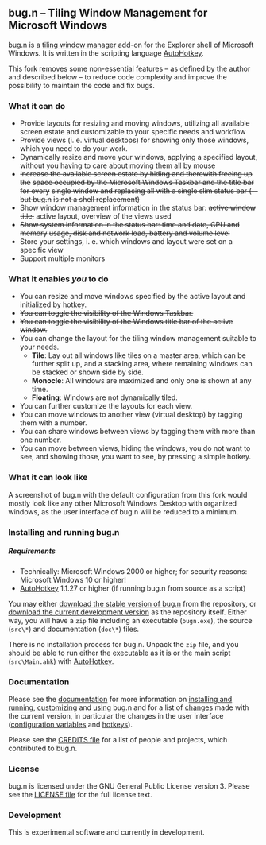 ## bug.n &ndash; Tiling Window Management for Microsoft Windows

bug.n is a
[tiling window manager](https://en.wikipedia.org/wiki/Tiling_window_manager)
add-on for the Explorer shell of Microsoft Windows. It is written in the 
scripting language [AutoHotkey](https://www.autohotkey.com/download/).

This fork removes some non-essential features &ndash; as defined by the author 
and described below &ndash; to reduce code complexity and improve the 
possibility to maintain the code and fix bugs.

### What it can do

* Provide layouts for resizing and moving windows, utilizing all available
  screen estate and customizable to your specific needs and workflow
* Provide views (i. e. virtual desktops) for showing only those windows, which
  you need to do your work.
* Dynamically resize and move your windows, applying a specified layout,
  without you having to care about moving them all by mouse
* ~~Increase the available screen estate by hiding and therewith freeing up the~~
  ~~space occupied by the Microsoft Windows Taskbar and the title bar for every~~
  ~~single window and replacing all with a single slim status bar (-- but bug.n~~
  ~~is not a shell replacement)~~
* Show window management information in the status bar: ~~active window title,~~
  active layout, overview of the views used
* ~~Show system information in the status bar: time and date, CPU and memory~~
  ~~usage, disk and network load, battery and volume level~~
* Store your settings, i. e. which windows and layout were set on a specific
  view
* Support multiple monitors

### What it enables _you_ to do

* You can resize and move windows specified by the active layout and
  initialized by hotkey.
* ~~You can toggle the visibility of the Windows Taskbar.~~
* ~~You can toggle the visibility of the Windows title bar of the active window.~~
* You can change the layout for the tiling window management suitable to your
  needs.
  + **Tile**: Lay out all windows like tiles on a master area, which can be
   further split up, and a stacking area, where remaining windows can be stacked
   or shown side by side.
  + **Monocle**: All windows are maximized and only one is shown at any time.
  + **Floating**: Windows are not dynamically tiled.
* You can further customize the layouts for each view.
* You can move windows to another view (virtual desktop) by tagging them with a
  number.
* You can share windows between views by tagging them with more than one
  number.
* You can move between views, hiding the windows, you do not want to see, and
  showing those, you want to see, by pressing a simple hotkey.

### What it can look like

A screenshot of bug.n with the default configuration from this fork would mostly
look like any other Microsoft Windows Desktop with organized windows, as the 
user interface of bug.n will be reduced to a minimum.

### Installing and running bug.n

##### Requirements

* Technically: Microsoft Windows 2000 or higher; 
  for security reasons: Microsoft Windows 10 or higher!
* [AutoHotkey](https://www.autohotkey.com/download/) 1.1.27 or higher 
  (if running bug.n from source as a script)

You may either
[download the stable version of bug.n](https://github.com/joten/bug.n/releases/latest)
from the repository, or
[download the current development version](https://github.com/joten/bug.n/archive/refs/heads/master.zip)
as the repository itself. Either way, you will have a `zip` file including an
executable (`bugn.exe`), the source (`src\*`) and documentation (`doc\*`)
files.

There is no installation process for bug.n. Unpack the `zip` file, and you
should be able to run either the executable as it is or the main script
(`src\Main.ahk`) with [AutoHotkey](https://www.autohotkey.com/download/).

### Documentation

Please see the [documentation](./doc) for more information on
[installing and running](./doc/Installing_and_running.md),
[customizing](./doc/Customization.md) and [using](./doc/Usage.md) bug.n and for
a list of [changes](./doc/CHANGES.md) made with the current version, in
particular the changes in the user interface
([configuration variables](./doc/Default_configuration.md) and
[hotkeys](./doc/Default_hotkeys.md)).

Please see the [CREDITS file](./doc/CREDITS.md) for a list of people and projects,
which contributed to bug.n.

### License

bug.n is licensed under the GNU General Public License version 3. Please see
the [LICENSE file](./LICENSE.md) for the full license text.

### Development

This is experimental software and currently in development.

